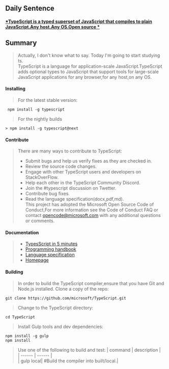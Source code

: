 ## **Daily Sentence**
#### <u>*TypeScript is a typed superset of JavaScript that compiles to plain JavaScript.Any host.Any OS.Open source  *</u>

## Summary
> Actually, I don't know what to say. Today I'm going to start studying ts.     
> TypeScript is a language for application-scale JavaScript.TypeScript adds optional types to JavaScript that support tools for large-scale JavaScript applications for any browser,for any host,on any OS.
#### Installing
> For the latest stable version:
```
 npm install -g typescript
```
> For the nightly builds
```
> npm install -g typescript@next
```
#### Contribute
> There are many ways to contribute to TypeScript:
> + Submit bugs and help us verify fixes as they are checked in.    
> + Review the source code changes. 
> + Engage with other TypeScript users and developers on StackOverFlow.
> + Help each other in the TypeScript Community Discord.    
> + Join the #typescript discussion on Twetter. 
> + Contribute bug fixes.   
> + Read the language specification(docx,pdf,md).   
> This project has adopted the Microsoft Open Source Code of Conduct,For more information  see the Code of Conduct FAQ or contact opencode@microsoft.com with any additional questions or comments. 
#### Documentation
> + [TypesScript in 5 minutes](https://www.typescriptlang.org/docs/handbook/typescript-in-5-minutes.html) 
> + [Programming handbook](https://www.typescriptlang.org/docs/handbook/basic-types.html)   
> + [Language specification](https://github.com/microsoft/TypeScript/blob/master/doc/spec.md)   
> + [Homepage](https://www.typescriptlang.org/)
#### Building
> In order to build the TypeScript compiler,ensure that you have Git and Node.js installed. 
> Clone a copy of the repo: 
```
git clone https://github.com/microsoft/TypeScript.git
```
> Change to the TypeScript directory:
```
cd TypeScript
```
> Install Gulp tools and dev dependencies:
```
npm install -g gulp
npm install
```
> Use one of the following to build and test: 
| command | description |   
| ------ | ------ |     
| gulp local| #Build the compiler into built/local.|    